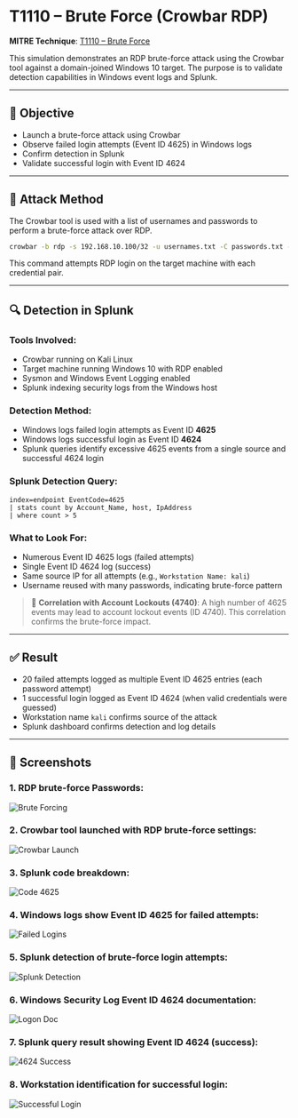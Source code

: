 # T1110 – Brute Force (Crowbar RDP)

**MITRE Technique**: [T1110 – Brute Force](https://attack.mitre.org/techniques/T1110/)

This simulation demonstrates an RDP brute-force attack using the Crowbar tool against a domain-joined Windows 10 target. The purpose is to validate detection capabilities in Windows event logs and Splunk.

---

## 🎯 Objective

* Launch a brute-force attack using Crowbar
* Observe failed login attempts (Event ID 4625) in Windows logs
* Confirm detection in Splunk
* Validate successful login with Event ID 4624

---

## 🧪 Attack Method

The Crowbar tool is used with a list of usernames and passwords to perform a brute-force attack over RDP.

```bash
crowbar -b rdp -s 192.168.10.100/32 -u usernames.txt -C passwords.txt -n 3389
```

This command attempts RDP login on the target machine with each credential pair.

---

## 🔍 Detection in Splunk

### Tools Involved:

* Crowbar running on Kali Linux
* Target machine running Windows 10 with RDP enabled
* Sysmon and Windows Event Logging enabled
* Splunk indexing security logs from the Windows host

### Detection Method:

* Windows logs failed login attempts as Event ID **4625**
* Windows logs successful login as Event ID **4624**
* Splunk queries identify excessive 4625 events from a single source and successful 4624 login

### Splunk Detection Query:

```splunk
index=endpoint EventCode=4625
| stats count by Account_Name, host, IpAddress
| where count > 5
```

### What to Look For:

* Numerous Event ID 4625 logs (failed attempts)
* Single Event ID 4624 log (success)
* Same source IP for all attempts (e.g., `Workstation Name: kali`)
* Username reused with many passwords, indicating brute-force pattern

> 🔎 **Correlation with Account Lockouts (4740)**: A high number of 4625 events may lead to account lockout events (ID 4740). This correlation confirms the brute-force impact.

---

## ✅ Result

* 20 failed attempts logged as multiple Event ID 4625 entries (each password attempt)
* 1 successful login logged as Event ID 4624 (when valid credentials were guessed)
* Workstation name `kali` confirms source of the attack
* Splunk dashboard confirms detection and log details

---

## 📸 Screenshots


### 1. RDP brute-force Passwords:

![Brute Forcing](../screenshots/kali%20passwords.PNG)

### 2. Crowbar tool launched with RDP brute-force settings:

![Crowbar Launch](../screenshots/crowbar.PNG)
### 3. Splunk code breakdown:

![Code 4625](../screenshots/kali%20code%204625.PNG)

### 4. Windows logs show Event ID 4625 for failed attempts:

![Failed Logins](../screenshots/kali%20account%20fialed%20to%20log%20on.PNG)

### 5. Splunk detection of brute-force login attempts:

![Splunk Detection](../screenshots/kali%20brute%20force%20activity%2025.PNG)

### 6. Windows Security Log Event ID 4624 documentation:

![Logon Doc](../screenshots/account%20logged%20on.PNG)

### 7. Splunk query result showing Event ID 4624 (success):

![4624 Success](../screenshots/4624%20success.PNG)

### 8. Workstation identification for successful login:

![Successful Login](../screenshots/kali%20login%20on%20splunk.PNG)
